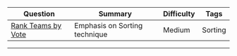 
| Question | Summary | Difficulty | Tags
-------- | --------- | -------- | -------
|[Rank Teams by Vote](https://leetcode.com/problems/rank-teams-by-votes/description/)|Emphasis on Sorting technique | Medium | Sorting
-----------------